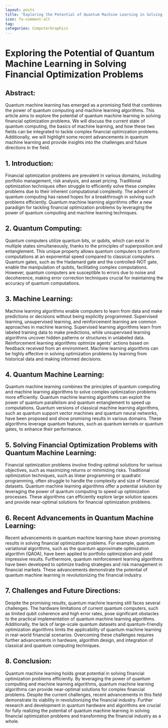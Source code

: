 ```yaml
---
layout: posts
title: "Exploring the Potential of Quantum Machine Learning in Solving Financial Optimization Problems"
icon: fa-comment-alt
tag:      
categories: ComputerGraphics
---
```



# Exploring the Potential of Quantum Machine Learning in Solving Financial Optimization Problems

## Abstract:
Quantum machine learning has emerged as a promising field that combines the power of quantum computing and machine learning algorithms. This article aims to explore the potential of quantum machine learning in solving financial optimization problems. We will discuss the current state of quantum computing, the basics of machine learning, and how these two fields can be integrated to tackle complex financial optimization problems. Additionally, we will highlight some recent advancements in quantum machine learning and provide insights into the challenges and future directions in the field.

## 1. Introduction:
Financial optimization problems are prevalent in various domains, including portfolio management, risk analysis, and asset pricing. Traditional optimization techniques often struggle to efficiently solve these complex problems due to their inherent computational complexity. The advent of quantum computing has raised hopes for a breakthrough in solving such problems efficiently. Quantum machine learning algorithms offer a new paradigm for tackling financial optimization problems by leveraging the power of quantum computing and machine learning techniques.

## 2. Quantum Computing:
Quantum computers utilize quantum bits, or qubits, which can exist in multiple states simultaneously, thanks to the principles of superposition and entanglement. This unique property allows quantum computers to perform computations at an exponential speed compared to classical computers. Quantum gates, such as the Hadamard gate and the controlled-NOT gate, enable the manipulation of qubits, facilitating complex computations. However, quantum computers are susceptible to errors due to noise and decoherence, making error correction techniques crucial for maintaining the accuracy of quantum computations.

## 3. Machine Learning:
Machine learning algorithms enable computers to learn from data and make predictions or decisions without being explicitly programmed. Supervised learning, unsupervised learning, and reinforcement learning are common approaches in machine learning. Supervised learning algorithms learn from labeled training data to make predictions, while unsupervised learning algorithms uncover hidden patterns or structures in unlabeled data. Reinforcement learning algorithms optimize agents' actions based on feedback received from an environment. Machine learning algorithms can be highly effective in solving optimization problems by learning from historical data and making informed decisions.

## 4. Quantum Machine Learning:
Quantum machine learning combines the principles of quantum computing and machine learning algorithms to solve complex optimization problems more efficiently. Quantum machine learning algorithms can exploit the power of quantum parallelism and quantum entanglement to speed up computations. Quantum versions of classical machine learning algorithms, such as quantum support vector machines and quantum neural networks, have been proposed and show promising results in various domains. These algorithms leverage quantum features, such as quantum kernels or quantum gates, to enhance their performance.

## 5. Solving Financial Optimization Problems with Quantum Machine Learning:
Financial optimization problems involve finding optimal solutions for various objectives, such as maximizing returns or minimizing risks. Traditional optimization techniques, such as linear programming or quadratic programming, often struggle to handle the complexity and size of financial datasets. Quantum machine learning algorithms offer a potential solution by leveraging the power of quantum computing to speed up optimization processes. These algorithms can efficiently explore large solution spaces and provide near-optimal solutions for financial optimization problems.

## 6. Recent Advancements in Quantum Machine Learning:
Recent advancements in quantum machine learning have shown promising results in solving financial optimization problems. For example, quantum variational algorithms, such as the quantum approximate optimization algorithm (QAOA), have been applied to portfolio optimization and yield impressive results. Furthermore, quantum reinforcement learning algorithms have been developed to optimize trading strategies and risk management in financial markets. These advancements demonstrate the potential of quantum machine learning in revolutionizing the financial industry.

## 7. Challenges and Future Directions:
Despite the promising results, quantum machine learning still faces several challenges. The hardware limitations of current quantum computers, such as limited qubit coherence and high error rates, pose significant obstacles to the practical implementation of quantum machine learning algorithms. Additionally, the lack of large-scale quantum datasets and quantum-friendly optimization algorithms limits the applicability of quantum machine learning in real-world financial scenarios. Overcoming these challenges requires further advancements in hardware, algorithm design, and integration of classical and quantum computing techniques.

## 8. Conclusion:
Quantum machine learning holds great potential in solving financial optimization problems efficiently. By leveraging the power of quantum computing and machine learning algorithms, quantum machine learning algorithms can provide near-optimal solutions for complex financial problems. Despite the current challenges, recent advancements in this field demonstrate its viability in revolutionizing the financial industry. Further research and development in quantum hardware and algorithms are crucial for fully realizing the potential of quantum machine learning in solving financial optimization problems and transforming the financial industry as a whole.